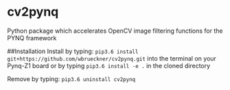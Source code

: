 # cv2pynq
Python package which accelerates OpenCV image filtering functions for the PYNQ framework

##Installation
Install by typing: `pip3.6 install git+https://github.com/wbrueckner/cv2pynq.git` into the terminal on your Pynq-Z1 board 
or by typing `pip3.6 install -e .` in the cloned directory

Remove by typing: `pip3.6 uninstall cv2pynq`